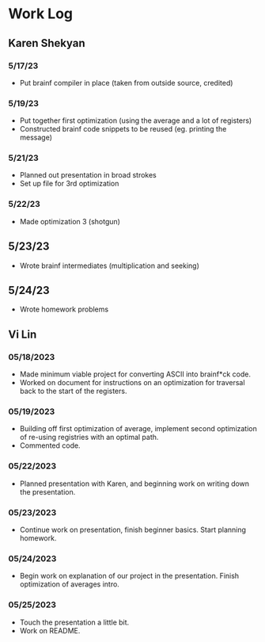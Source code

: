 # Work Log

## Karen Shekyan

### 5/17/23

- Put brainf compiler in place (taken from outside source, credited)

### 5/19/23

- Put together first optimization (using the average and a lot of registers)
- Constructed brainf code snippets to be reused (eg. printing the message)

### 5/21/23

- Planned out presentation in broad strokes
- Set up file for 3rd optimization

### 5/22/23

- Made optimization 3 (shotgun)

## 5/23/23

- Wrote brainf intermediates (multiplication and seeking)

## 5/24/23

- Wrote homework problems

## Vi Lin

### 05/18/2023

- Made minimum viable project for converting ASCII into brainf\*ck code.
- Worked on document for instructions on an optimization for traversal back to the start of the registers.

### 05/19/2023

- Building off first optimization of average, implement second optimization of re-using registries with an optimal path.
- Commented code.

### 05/22/2023

- Planned presentation with Karen, and beginning work on writing down the presentation.

### 05/23/2023

- Continue work on presentation, finish beginner basics. Start planning homework.

### 05/24/2023

- Begin work on explanation of our project in the presentation. Finish optimization of averages intro.

### 05/25/2023

- Touch the presentation a little bit.
- Work on README.